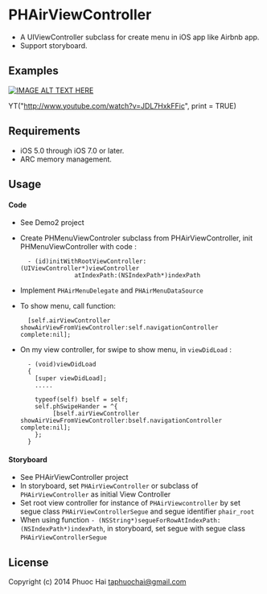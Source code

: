 # PHAirViewController

* A UIViewController subclass for create menu in iOS app like Airbnb app.
* Support storyboard.

## Examples

[![IMAGE ALT TEXT HERE](http://img.youtube.com/vi/JDL7HxkFFic/hqdefault.jpg)](http://www.youtube.com/watch?v=JDL7HxkFFic)

YT("http://www.youtube.com/watch?v=JDL7HxkFFic", print = TRUE)

## Requirements

* iOS 5.0 through iOS 7.0 or later.
* ARC memory management.

## Usage
 
#### Code
* See Demo2 project
* Create PHMenuViewControler subclass from PHAirViewController, init PHMenuViewController with code :

        - (id)initWithRootViewController:(UIViewController*)viewController
                     atIndexPath:(NSIndexPath*)indexPath
* Implement `PHAirMenuDelegate` and `PHAirMenuDataSource`       
* To show menu, call function:

        [self.airViewController showAirViewFromViewController:self.navigationController complete:nil];               
        
* On my view controller, for swipe to show menu, in `viewDidLoad` :

        - (void)viewDidLoad
        {
          [super viewDidLoad];
          .....
    
          typeof(self) bself = self;
          self.phSwipeHander = ^{
               [bself.airViewController showAirViewFromViewController:bself.navigationController complete:nil];
          };
        }     

#### Storyboard
* See PHAirViewController project
* In storyboard, set `PHAirViewController` or subclass of `PHAirViewController` as initial View Controller
* Set root view controller for instance of `PHAirViewcontroller` by set segue class `PHAirViewControllerSegue` and segue identifier `phair_root`
* When using function `- (NSString*)segueForRowAtIndexPath:(NSIndexPath*)indexPath`, in storyboard, set segue with segue class `PHAirViewControllerSegue`


## License

Copyright (c) 2014 Phuoc Hai <taphuochai@gmail.com>